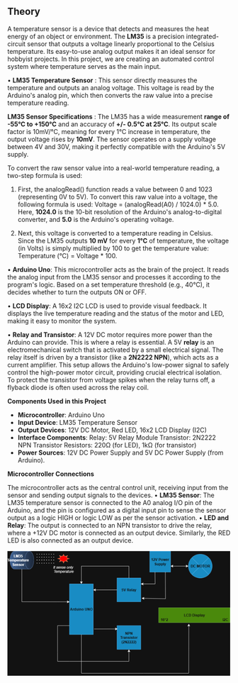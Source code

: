 ## Theory
A temperature sensor is a device that detects and measures the heat energy of an object or environment. The **LM35** is a precision integrated-circuit sensor that outputs a voltage linearly proportional to the Celsius temperature. Its easy-to-use analog output makes it an ideal sensor for hobbyist projects.
In this project, we are creating an automated control system where temperature serves as the main input.

•	**LM35 Temperature Sensor** : This sensor directly measures the temperature and outputs an analog voltage. This voltage is read by the Arduino's analog pin, which then converts the raw value into a precise temperature reading.

**LM35 Sensor Specifications** : The LM35 has a wide measurement **range of -55°C to +150°C** and an accuracy of **+/- 0.5°C at 25°C**. Its output scale factor is 10mV/°C, meaning for every 1°C increase in temperature, the output voltage rises by **10mV**. The sensor operates on a supply voltage between 4V and 30V, making it perfectly compatible with the Arduino's 5V supply.

To convert the raw sensor value into a real-world temperature reading, a two-step formula is used:

1.	First, the analogRead() function reads a value between 0 and 1023 (representing 0V to 5V). To convert this raw value into a voltage, the following formula is used:
 Voltage = (analogRead(A0) / 1024.0) * 5.0. Here, **1024.0** is the 10-bit resolution of the Arduino's analog-to-digital converter, and **5.0** is the Arduino's operating voltage.

2.	Next, this voltage is converted to a temperature reading in Celsius. Since the LM35 outputs **10 mV** for every **1°C** of temperature, the voltage (in Volts) is simply multiplied by 100 to get the temperature value: Temperature (°C) = Voltage * 100.

•	**Arduino Uno**: This microcontroller acts as the brain of the project. It reads the analog input from the LM35 sensor and processes it according to the program's logic. Based on a set temperature threshold (e.g., 40°C), it decides whether to turn the outputs ON or OFF.

•	**LCD Display**: A 16x2 I2C LCD is used to provide visual feedback. It displays the live temperature reading and the status of the motor and LED, making it easy to monitor the system.

•	**Relay and Transistor**: A 12V DC motor requires more power than the Arduino can provide. This is where a relay is essential. A 5V **relay** is an electromechanical switch that is activated by a small electrical signal. The relay itself is driven by a transistor (like a **2N2222 NPN**), which acts as a current amplifier. This setup allows the Arduino's low-power signal to safely control the high-power motor circuit, providing crucial electrical isolation. To protect the transistor from voltage spikes when the relay turns off, a flyback diode is often used across the relay coil.

**Components Used in this Project**


-	**Microcontroller**: Arduino Uno
-	**Input Device**: LM35 Temperature Sensor
-	**Output Devices**: 12V DC Motor, Red LED, 16x2 LCD Display (I2C)
-	**Interface Components**:
	Relay: 5V Relay Module
	Transistor: 2N2222 NPN Transistor
	Resistors: 220Ω (for LED), 1kΩ (for transistor)
-	**Power Sources**: 12V DC Power Supply and 5V DC Power Supply (from Arduino).

**Microcontroller Connections**

The microcontroller acts as the central control unit, receiving input from the sensor and sending output signals to the devices.
•	**LM35 Sensor**: The LM35 temperature sensor is connected to the A0 analog I/O pin of the Arduino, and the pin is configured as a digital input pin to sense the sensor output as a logic HIGH or logic LOW as per the sensor activation.
•	**LED and Relay**: The output is connected to an NPN transistor to drive the relay, where a +12V DC motor is connected as an output device. Similarly, the RED LED is also connected as an output device.


![**Temp** ](images/temp.png)

